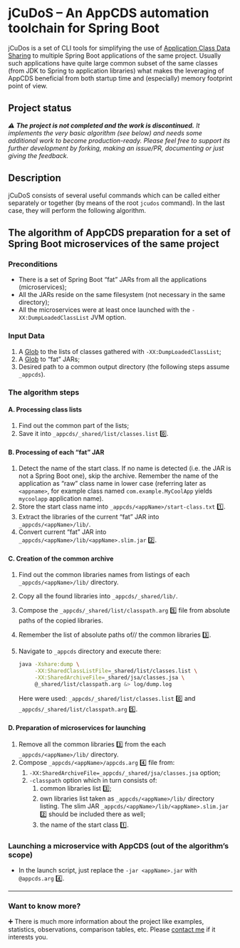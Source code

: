 # jCuDoS – An AppCDS automation toolchain for Spring Boot

jCuDos is a set of CLI tools for simplifying the use of [Application Class Data Sharing](https://docs.oracle.com/en/java/javase/11/tools/java.html#GUID-31503FCE-93D0-4175-9B4F-F6A738B2F4C4) to multiple Spring Boot applications of the same project. Usually such applications have quite large common subset of the same classes (from JDK to Spring to application libraries) what makes the leveraging of AppCDS beneficial from both startup time and (especially) memory footprint point of view.

## Project status

*:warning: **The project is not completed and the work is discontinued.** It implements the very basic algorithm (see below) and needs some additional work to become production-ready. Please feel free to support its further development by forking, making an issue/PR, documenting or just giving the feedback.*

## Description

jCuDoS consists of several useful commands which can be called either separately or together (by means of the root `jcudos` command). In the last case, they will perform the following algorithm. 

## The algorithm of AppCDS preparation for a set of Spring Boot microservices of the same project

### Preconditions

* There is a set of Spring Boot “fat” JARs from all the applications (microservices);
* All the JARs reside on the same filesystem (not necessary in the same directory);
* All the microservices were at least once launched with the `-XX:DumpLoadedClassList` JVM option.

### Input Data

1. A [Glob](https://en.wikipedia.org/wiki/Glob_(programming)) to the lists of classes gathered with  `-XX:DumpLoadedClassList`;
1. A [Glob](https://en.wikipedia.org/wiki/Glob_(programming)) to “fat” JARs;
1. Desired path to a common output directory (the following steps assume `_appcds`).

### The algorithm steps

#### A. Processing class lists

1. Find out the common part of the lists;
1. Save it into `_appcds/_shared/list/classes.list` :zero:.

#### B. Processing of each “fat” JAR

1. Detect the name of the start class.
   If no name is detected (i.e. the JAR is not a Spring Boot one), skip the archive.
   Remember the name of the application as “raw” class name in lower case (referring later as `<appname>`, for example class named `com.example.MyCoolApp` yields `mycoolapp` application name).
1. Store the start class name into  `_appcds/<appName>/start-class.txt` :one:.
1. Extract the libraries of the current “fat” JAR into `_appcds/<appName>/lib/`.
1. Convert current “fat” JAR into `_appcds/<appName>/lib/<appName>.slim.jar` :two:.

#### C. Creation of the common archive

1. Find out the common libraries names from listings of each `_appcds/<appName>/lib/` directory.

1. Copy all the found libraries into `_appcds/_shared/lib/`.

1. Compose the `_appcds/_shared/list/classpath.arg` :five: file from absolute paths of the copied​ libraries.

1. Remember the list of absolute paths of// the common libraries :three:.

1. Navigate to `_appcds` directory and execute there:

   ```bash
   java -Xshare:dump \
        -XX:SharedClassListFile=_shared/list/classes.list \
        -XX:SharedArchiveFile=_shared/jsa/classes.jsa \
        @_shared/list/classpath.arg &> log/dump.log
   ```

   Here were used: `_appcds/_shared/list/classes.list` :zero: and `_appcds/_shared/list/classpath.arg` :five:.

#### D. Preparation of microservices for launching

1. Remove all the common libraries :three: from the each `_appcds/<appName>/lib/` directory.
1. Compose `_appcds/<appName>/appcds.arg` :four:  file from:
   1. `-XX:SharedArchiveFile=_appcds/_shared/jsa/classes.jsa` option;
   1. `-classpath` option which in turn consists of:
      1. common libraries list :three:;
      1. own libraries list taken as `_appcds/<appName>/lib/` directory listing.
         The slim JAR `_appcds/<appName>/lib/<appName>.slim.jar` :two: should be included there as well;
      1. the name of the start class :one:.

### Launching a microservice with AppCDS (out of the algorithm’s scope)

* In the launch script, just replace the  `-jar <appName>.jar` with `@appcds.arg` :four:.

---

### Want to know more?

:heavy_plus_sign: There is much more information about the project like examples, statistics, observations, comparison tables, etc. Please [contact me](https://toparvion.pro/en/) if it interests you.
